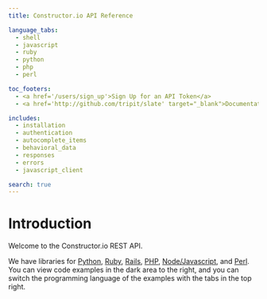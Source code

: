 ```yaml
---
title: Constructor.io API Reference

language_tabs:
  - shell
  - javascript
  - ruby
  - python
  - php
  - perl

toc_footers:
  - <a href='/users/sign_up'>Sign Up for an API Token</a>
  - <a href='http://github.com/tripit/slate' target="_blank">Documentation Powered by Slate</a>

includes:
  - installation
  - authentication
  - autocomplete_items
  - behavioral_data
  - responses
  - errors
  - javascript_client

search: true
---
```


# Introduction

Welcome to the Constructor.io REST API.

We have libraries for [Python](https://github.com/Constructor-io/constructorio-python), [Ruby](https://github.com/Constructor-io/constructorio-ruby-gem), [Rails](https://github.com/Constructor-io/constructorio-rails), [PHP](https://github.com/Constructor-io/constructorio-php), [Node/Javascript](https://github.com/Constructor-io/constructorio-javascript), and [Perl](https://github.com/Constructor-io/constructorio-perl).  You can view code examples in the dark area to the right, and you can switch the programming language of the examples with the tabs in the top right.

